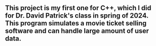 ## This project is my first one for C++, which I did for Dr. David Patrick's class in spring of 2024. This program simulates a movie ticket selling software and can handle large amount of user data.
